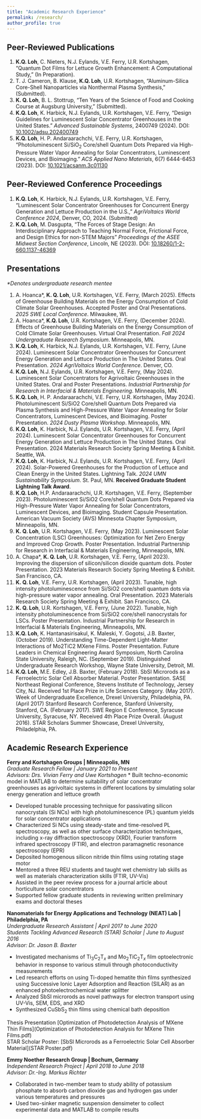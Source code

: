 ```yaml
---
title: "Academic Research Experience"
permalink: /research/
author_profile: true
---
```

## Peer-Reviewed Publications
1. **K.Q. Loh**, C. Nieters, N.J. Eylands, V.E. Ferry, U.R. Kortshagen, “Quantum Dot Films for Lettuce Growth Enhancement: A Computational Study,” (In Preparation).
2.	T. J. Cameron, B. Klause, **K.Q. Loh**, U.R. Kortshagen, “Aluminum-Silica Core-Shell Nanoparticles via Nonthermal Plasma Synthesis,” (Submitted). 
3.	**K. Q. Loh**, B. L. Stottrup, “Ten Years of the Science of Food and Cooking Course at Augsburg University,” (Submitted).
4.	**K.Q. Loh**, K. Harbick, N.J. Eylands, U.R. Kortshagen, V.E. Ferry, “Design Guidelines for Luminescent Solar Concentrator Greenhouses in the United States.” _Advanced Sustainable Systems_, 2400749 (2024). DOI: [10.1002/adsu.202400749](https://doi.org/10.1002/adsu.202400749)
5.	**K.Q. Loh**, H. P. Andaraarachchi, V.E. Ferry, U.R. Kortshagen, “Photoluminescent Si/SiO<sub>2</sub> Core/shell Quantum Dots Prepared via High-Pressure Water Vapor Annealing for Solar Concentrators, Luminescent Devices, and Bioimaging.” _ACS Applied Nano Materials_, 6(7) 6444-6453 (2023). DOI: [10.1021/acsanm.3c01130](https://doi.org/10.1021/acsanm.3c01130)

## Peer-Reviewed Conference Proceedings
1. **K.Q. Loh**, K. Harbick, N.J. Eylands, U.R. Kortshagen, V.E. Ferry, “Luminescent Solar Concentrator Greenhouses for Concurrent Energy Generation and Lettuce Production in the U.S.,” _AgriVoltaics World Conference 2024_, Denver, CO, 2024. (Submitted) 
2. **K.Q. Loh**, M. Dasgupta, “The Forces of Stage Design: An Interdisciplinary Approach to Teaching Normal Force, Frictional Force, and Design Ethics for non-STEM Majors” _Proceedings of the ASEE Midwest Section Conference_, Lincoln, NE (2023). DOI: [10.18260/1-2-660.1137-46369](https://10.18260/1-2-660.1137-46369)

## Presentations
_*Denotes undergraduate research mentee_
1. A. Hoanca*, **K. Q. Loh**, U.R. Kortshagen, V.E. Ferry, (March 2025). Effects of Greenhouse Building Materials on the Energy Consumption of Cold Climate Solar Greenhouses. Accepted Poster and Oral Presentations. _2025 SWE Local Conference_. Milwaukee, WI. 
2.	A. Hoanca*, **K.Q. Loh**, U.R. Kortshagen, V.E. Ferry, (December 2024). Effects of Greenhouse Building Materials on the Energy Consumption of Cold Climate Solar Greenhouses. Virtual Oral Presentation. _Fall 2024 Undergraduate Research Symposium_. Minneapolis, MN. 
3.	**K.Q. Loh**, K. Harbick, N.J. Eylands, U.R. Kortshagen, V.E. Ferry, (June 2024). Luminescent Solar Concentrator Greenhouses for Concurrent Energy Generation and Lettuce Production in The United States. Oral Presentation. _2024 AgriVoltaics World Conference_. Denver, CO. 
4.	**K.Q. Loh**, N.J. Eylands, U.R. Kortshagen, V.E. Ferry, (May 2024). Luminescent Solar Concentrators for Agrivoltaic Greenhouses in the United States. Oral and Poster Presentations. _Industrial Partnership for Research in Interfacial & Materials Engineering_. Minneapolis, MN.
5.	**K.Q. Loh**, H. P. Andaraarachchi, V.E. Ferry, U.R. Kortshagen, (May 2024). Photoluminescent Si/SiO2 Core/shell Quantum Dots Prepared via Plasma Synthesis and High-Pressure Water Vapor Annealing for Solar Concentrators, Luminescent Devices, and Bioimaging. Poster Presentation. _2024 Dusty Plasma Workshop_. Minneapolis, MN.
6.	**K.Q. Loh**, K. Harbick, N.J. Eylands, U.R. Kortshagen, V.E. Ferry, (April 2024). Luminescent Solar Concentrator Greenhouses for Concurrent Energy Generation and Lettuce Production in The United States. Oral Presentation. 2024 Materials Research Society Spring Meeting & Exhibit. Seattle, WA.
7.	**K.Q. Loh**, K. Harbick, N.J. Eylands, U.R. Kortshagen, V.E. Ferry, (April 2024). Solar-Powered Greenhouses for the Production of Lettuce and Clean Energy in the United States. Lightning Talk. _2024 UMN Sustainability Symposium_. St. Paul, MN. **Received Graduate Student Lightning Talk Award**.
8.	**K.Q. Loh**, H.P. Andaraarachchi, U.R. Kortshagen, V.E. Ferry, (September 2023). Photoluminescent Si/SiO2 Core/shell Quantum Dots Prepared via High-Pressure Water Vapor Annealing for Solar Concentrators, Luminescent Devices, and Bioimaging. Student Capsule Presentation. American Vacuum Society (AVS) Minnesota Chapter Symposium, Minneapolis, MN.
9.	**K. Q. Loh**, U.R. Kortshagen, V.E. Ferry, (May 2023). Luminescent Solar Concentration (LSC) Greenhouses: Optimization for Net Zero Energy and Improved Crop Growth. Poster Presentation. Industrial Partnership for Research in Interfacial & Materials Engineering, Minneapolis, MN.
10.	A. Chapa*, **K. Q. Loh**, U.R. Kortshagen, V.E. Ferry, (April 2023). Improving the dispersion of silicon/silicon dioxide quantum dots. Poster Presentation. 2023 Materials Research Society Spring Meeting & Exhibit. San Francisco, CA.
11.	**K. Q. Loh**, V.E. Ferry, U.R. Kortshagen, (April 2023). Tunable, high intensity photoluminescence from Si/SiO2 core/shell quantum dots via high-pressure water vapor annealing. Oral Presentation. 2023 Materials Research Society Spring Meeting & Exhibit. San Francisco, CA.
12.	**K. Q. Loh**, U.R. Kortshagen, V.E. Ferry, (June 2022). Tunable, high intensity photoluminescence from Si/SiO2 core/shell nanocrystals for LSCs. Poster Presentation. Industrial Partnership for Research in Interfacial & Materials Engineering, Minneapolis, MN.
13.	**K.Q. Loh**, K. Hantanasirisakul, K. Maleski, Y. Gogotsi, J.B. Baxter, (October 2019). Understanding Time-Dependent Light-Matter Interactions of Mo2TiC2 MXene Films. Poster Presentation. Future Leaders in Chemical Engineering Award Symposium, North Carolina State University, Raleigh, NC. (September 2019). Distinguished Undergraduate Research Workshop, Wayne State University, Detroit, MI.
14.	**K.Q. Loh**, M.E. Edley, J.B. Baxter, (February 2018). SbSI Microrods as a Ferroelectric Solar Cell Absorber Material. Poster Presentation. SASE Northeast Regional Conference, Stevens Institute of Technology, Jersey City, NJ. Received 1st Place Prize in Life Sciences Category. (May 2017). Week of Undergraduate Excellence, Drexel University, Philadelphia, PA. (April 2017) Stanford Research Conference, Stanford University, Stanford, CA. (February 2017). SWE Region E Conference, Syracuse University, Syracuse, NY. Received 4th Place Prize Overall. (August 2016). STAR Scholars Summer Showcase, Drexel University, Philadelphia, PA.

## Academic Research Experience
**Ferry and Kortshagen Groups | Minneapolis, MN**<br/>
*Graduate Research Fellow | January 2021 to Present <br/>
Advisors: Drs. Vivian Ferry and Uwe Kortshagen* 
*­	Built techno-economic model in MATLAB to determine suitability of solar concentrator greenhouses as agrivoltaic systems in different locations by simulating solar energy generation and lettuce growth
* Developed tunable processing technique for passivating silicon nanocrystals (Si NCs) with high photoluminescence (PL) quantum yields for solar concentrator applications
* ­Characterized Si NCs using steady-state and time-resolved PL spectroscopy, as well as other surface characterization techniques, including x-ray diffraction spectroscopy (XRD), Fourier transform infrared spectroscopy (FTIR), and electron paramagnetic resonance spectroscopy (EPR) 
* Deposited homogenous silicon nitride thin films using rotating stage motor
* Mentored a three REU students and taught wet chemistry lab skills as well as materials characterization skills (FTIR, UV-Vis)
* Assisted in the peer review process for a journal article about horticulture solar concentrators
* Supported fellow graduate students in reviewing written preliminary exams and doctoral theses

**Nanomaterials for Energy Applications and Technology (NEAT) Lab | Philadelphia, PA**<br/>
*Undergraduate Research Assistant | April 2017 to June 2020<br/>
Students Tackling Advanced Research (STAR) Scholar | June to August 2016<br/>
Advisor: Dr. Jason B. Baxter*
* Investigated mechanisms of Ti<sub>3</sub>C<sub>2</sub>T<sub>_x_</sub> and Mo<sub>2</sub>TiC<sub>2</sub>T<sub>_x_</sub> film optoelectronic behavior in response to various stimuli through photoconductivity measurements
* Led research efforts on using Ti-doped hematite thin films synthesized using Successive Ionic Layer Adsorption and Reaction (SILAR) as an enhanced photoelectrochemical water splitter
* Analyzed SbSI microrods as novel pathways for electron transport using UV-Vis, SEM, EDS, and XRD
* Synthesized CuSbS<sub>2</sub> thin films using chemical bath deposition

Thesis Presentation [Optimization of Photodetection Analysis of MXene Thin Films](Optimization of Photodetection Analysis for MXene Thin Films.pdf) <br/>
STAR Scholar Poster: [SbSI Microrods as a Ferroelectric Solar Cell Absorber Material](STAR Poster.pdf) 

**Emmy Noether Research Group | Bochum, Germany**<br/>
*Independent Research Project | April 2018 to June 2018<br/>
Advisor: Dr.-Ing. Markus Richter*
* Collaborated in two-member team to study ability of potassium phosphate to absorb carbon dioxide gas and hydrogen gas under various temperatures and pressures 
* Used two-sinker magnetic suspension densimeter to collect experimental data and MATLAB to compile results
